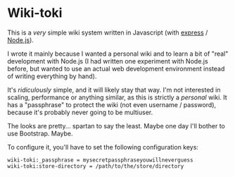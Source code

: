 Wiki-toki
=========

This is a _very_ simple wiki system written in Javascript (with
[express](http://expressjs.com/) / [Node.js](http://nodejs.org/)).

I wrote it mainly because I wanted a personal wiki and to learn a bit
of "real" development with Node.js (I had written one experiment with
Node.js before, but wanted to use an actual web development
environment instead of writing everything by hand).

It's _ridiculously_ simple, and it will likely stay that way. I'm not
interested in scaling, performance or anything similar, as this is
strictly a _personal_ wiki. It has a "passphrase" to protect the wiki
(not even username / password), because it's probably never going to
be multiuser.

The looks are pretty... spartan to say the least. Maybe one day I'll
bother to use Bootstrap. Maybe.

To configure it, you'll have to set the following configuration keys:

    wiki-toki:_passphrase = mysecretpassphraseyouwillneverguess
    wiki-toki:store-directory = /path/to/the/store/directory
